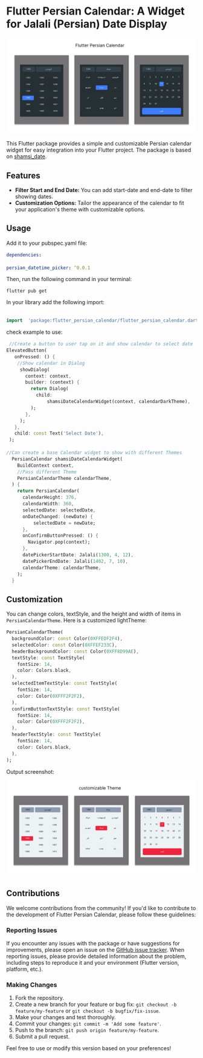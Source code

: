 # Flutter Persian Calendar: A Widget for Jalali (Persian) Date Display

![Persian Calendar Banner](https://github.com/Amirnlz/flutter_persian_calendar/raw/master/sceenshots/darkTheme.png)

This Flutter package provides a simple and customizable Persian calendar widget for easy integration into your Flutter project. The package is based on [shamsi_date](https://pub.dev/packages/shamsi_date).

## Features

- **Filter Start and End Date:** You can add start-date and end-date to filter showing dates.
- **Customization Options:** Tailor the appearance of the calendar to fit your application's theme with customizable options.

## Usage

Add it to your pubspec.yaml file:

```yaml
dependencies:

persian_datetime_picker: ^0.0.1
```

Then, run the following command in your terminal:

```terminal
flutter pub get
```

In your library add the following import:

```dart

import  'package:flutter_persian_calendar/flutter_persian_calendar.dart';

```

check example to use:

```dart
 //Create a button to user tap on it and show calendar to select date
ElevatedButton(
   onPressed: () {
    //Show calendar in Dialog
     showDialog(
       context: context,
       builder: (context) {
         return Dialog(
           child:
               shamsiDateCalendarWidget(context, calendarDarkTheme),
         );
       },
     );
   },
   child: const Text('Select Date'),
 );

//Can create a base Calendar widget to show with different Themes
  PersianCalendar shamsiDateCalendarWidget(
    BuildContext context,
    //Pass different Theme
    PersianCalendarTheme calendarTheme,
  ) {
    return PersianCalendar(
      calendarHeight: 376,
      calendarWidth: 360,
      selectedDate: selectedDate,
      onDateChanged: (newDate) {
          selectedDate = newDate;
      },
      onConfirmButtonPressed: () {
        Navigator.pop(context);
      },
      datePickerStartDate: Jalali(1300, 4, 12),
      datePickerEndDate: Jalali(1402, 7, 10),
      calendarTheme: calendarTheme,
    );
  }

```

## Customization

You can change colors, textStyle, and the height and width of items in `PersianCalendarTheme`. Here is a customized lightTheme:

```dart
PersianCalendarTheme(
  backgroundColor: const Color(0XFFEDF2F4),
  selectedColor: const Color(0XFFEF233C),
  headerBackgroundColor: const Color(0XFF8D99AE),
  textStyle: const TextStyle(
    fontSize: 14,
    color: Colors.black,
  ),
  selectedItemTextStyle: const TextStyle(
    fontSize: 14,
    color: Color(0XFFF2F2F2),
  ),
  confirmButtonTextStyle: const TextStyle(
    fontSize: 14,
    color: Color(0XFFF2F2F2),
  ),
  headerTextStyle: const TextStyle(
    fontSize: 14,
    color: Colors.black,
  ),
);

```

Output screenshot:

![Persian Calendar Banner](https://github.com/Amirnlz/flutter_persian_calendar/raw/master/sceenshots/lightTheme.png)

## Contributions

We welcome contributions from the community! If you'd like to contribute to the development of Flutter Persian Calendar, please follow these guidelines:

### Reporting Issues

If you encounter any issues with the package or have suggestions for improvements, please open an issue on the [GitHub issue tracker](https://github.com/Amirnlz/flutter_persian_calendar/issues). When reporting issues, please provide detailed information about the problem, including steps to reproduce it and your environment (Flutter version, platform, etc.).

### Making Changes

1. Fork the repository.
2. Create a new branch for your feature or bug fix: `git checkout -b feature/my-feature` or `git checkout -b bugfix/fix-issue`.
3. Make your changes and test thoroughly.
4. Commit your changes: `git commit -m 'Add some feature'`.
5. Push to the branch: `git push origin feature/my-feature`.
6. Submit a pull request.

Feel free to use or modify this version based on your preferences!
